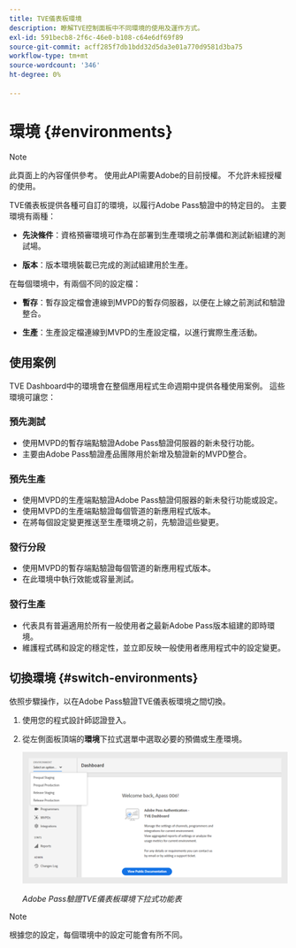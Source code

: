 ```yaml
---
title: TVE儀表板環境
description: 瞭解TVE控制面板中不同環境的使用及運作方式。
exl-id: 591becb8-2f6c-46e0-b108-c64e6df69f89
source-git-commit: acff285f7db1bdd32d5da3e01a770d9581d3ba75
workflow-type: tm+mt
source-wordcount: '346'
ht-degree: 0%

---
```


# 環境 {#environments}

>[!NOTE]
>
>此頁面上的內容僅供參考。 使用此API需要Adobe的目前授權。 不允許未經授權的使用。

TVE儀表板提供各種可自訂的環境，以履行Adobe Pass驗證中的特定目的。 主要環境有兩種：

* **先決條件**：資格預審環境可作為在部署到生產環境之前準備和測試新組建的測試場。

* **版本**：版本環境裝載已完成的測試組建用於生產。

在每個環境中，有兩個不同的設定檔：

* **暫存**：暫存設定檔會連線到MVPD的暫存伺服器，以便在上線之前測試和驗證整合。

* **生產**：生產設定檔連線到MVPD的生產設定檔，以進行實際生產活動。

## 使用案例

TVE Dashboard中的環境會在整個應用程式生命週期中提供各種使用案例。 這些環境可讓您：

### 預先測試

* 使用MVPD的暫存端點驗證Adobe Pass驗證伺服器的新未發行功能。
* 主要由Adobe Pass驗證產品團隊用於新增及驗證新的MVPD整合。

### 預先生產

* 使用MVPD的生產端點驗證Adobe Pass驗證伺服器的新未發行功能或設定。
* 使用MVPD的生產端點驗證每個管道的新應用程式版本。
* 在將每個設定變更推送至生產環境之前，先驗證這些變更。

### 發行分段

* 使用MVPD的暫存端點驗證每個管道的新應用程式版本。
* 在此環境中執行效能或容量測試。

### 發行生產

* 代表具有普遍適用於所有一般使用者之最新Adobe Pass版本組建的即時環境。
* 維護程式碼和設定的穩定性，並立即反映一般使用者應用程式中的設定變更。

## 切換環境 {#switch-environments}

依照步驟操作，以在Adobe Pass驗證TVE儀表板環境之間切換。

1. 使用您的程式設計師認證登入。

1. 從左側面板頂端的&#x200B;**環境**&#x200B;下拉式選單中選取必要的預備或生產環境。

   ![TVE儀表板環境下拉式清單](../../assets/tve-dashboard/new-tve-dashboard/dashboard/dashboard-environment-menu.png)

   *Adobe Pass驗證TVE儀表板環境下拉式功能表*

>[!NOTE]
>
> 根據您的設定，每個環境中的設定可能會有所不同。
